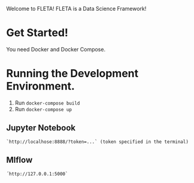 Welcome to FLETA!
FLETA is a Data Science Framework!

# Get Started! 

You need Docker and Docker Compose.

# Running the Development Environment.

1. Run `docker-compose build` 
2. Run `docker-compose up`

## Jupyter Notebook
    `http://localhose:8888/?token=...` (token specified in the terminal)
## Mlflow
    ´http://127.0.0.1:5000`

